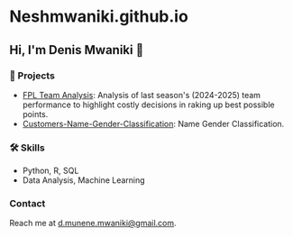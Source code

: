 # Neshmwaniki.github.io
## Hi, I'm Denis Mwaniki 👋

### 🌟 Projects
- [FPL Team Analysis](https://github.com/Neshmwaniki/FPL-Team-Analysis/blob/main/Fantasy%20Premier%20League%20Analysis.ipynb): Analysis of last season's (2024-2025) team performance to highlight costly decisions in raking up best possible points.
- [Customers-Name-Gender-Classification](https://github.com/Neshmwaniki/Customers-Name-Gender-Classification/blob/main/Gender%20Identification-%20Name%20based.ipynb): Name Gender Classification.

### 🛠️ Skills
- Python, R, SQL
- Data Analysis, Machine Learning


### Contact
Reach me at [d.munene.mwaniki@gmail.com](mailto:d.munene.mwaniki@gmail.com).
